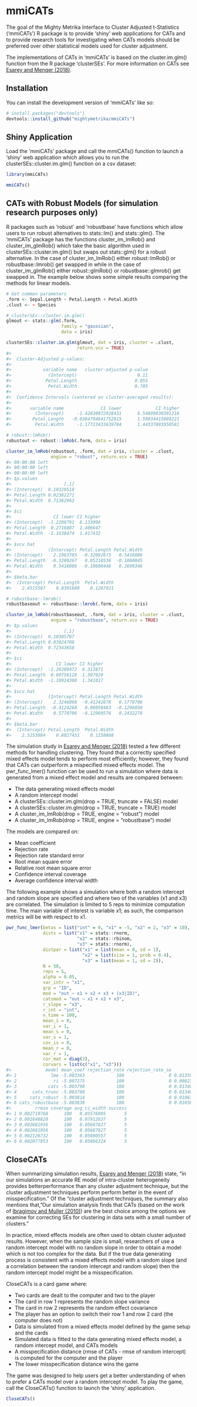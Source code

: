 
<!-- README.md is generated from README.Rmd. Please edit that file -->

# mmiCATs

<!-- badges: start -->
<!-- badges: end -->

The goal of the Mighty Metrika Interface to Cluster Adjusted
t-Statistics (‘mmiCATs’) R package is to provide ‘shiny’ web
applications for CATs and to provide research tools for investigating
when CATs models should be preferred over other statistical models used
for cluster adjustment.

The implementations of CATs in ‘mmiCATs’ is based on the
cluster.im.glm() function from the R package ‘clusterSEs’. For more
information on CATs see [Esarey and Menger
(2018)](https://doi.org/10.1017/psrm.2017.42).

## Installation

You can install the development version of ‘mmiCATs’ like so:

``` r
# install.packages("devtools")
devtools::install_github("mightymetrika/mmiCATs")
```

## Shiny Application

Load the ‘mmiCATs’ package and call the mmiCATs() function to launch a
‘shiny’ web application which allows you to run the
clusterSEs::cluster.im.glm() function on a csv dataset:

``` r
library(mmiCATs)
```

``` r
mmiCATs()
```

## CATs with Robust Models (for simulation research purposes only)

R packages such as ‘robust’ and ‘robustbase’ have functions which allow
users to run robust alternatives to stats::lm() and stats::glm(). The
‘mmiCATs’ package has the functions cluster_im_lmRob() and
cluster_im_glmRob() which take the basic algorithm used in
clusterSEs::cluster.im.glm() but swaps out stats::glm() for a robust
alternative. In the case of cluster_im_lmRob() either robust::lmRob() or
robustbase::lmrob() get swapped in while in the case of
cluster_im_glmRob() either robust::glmRob() or robustbase::glmrob() get
swapped in. The example below shows some simple results comparing the
methods for linear models.

``` r
# Get common parameters
.form <- Sepal.Length ~ Petal.Length + Petal.Width
.clust <- ~ Species

# clusterSEs::cluster.im.glm()
glmout <- stats::glm(.form,
                     family = "gaussian",
                     data = iris)

clusterSEs::cluster.im.glm(glmout, dat = iris, cluster = .clust,
                           return.vcv = TRUE)
#> 
#>  Cluster-Adjusted p-values:  
#>  
#>            variable name   cluster-adjusted p-value
#>              (Intercept)                       0.11
#>             Petal.Length                      0.055
#>              Petal.Width                      0.705
#> 
#>  Confidence Intervals (centered on cluster-averaged results): 
#>  
#>       variable name              CI lower             CI higher
#>         (Intercept)     -1.42830072928431      6.54809830391216
#>        Petal.Length   -0.0384794641752815      1.59034415889221
#>         Petal.Width     -1.17723433639784      1.44337893950581

# robust::lmRob()
robustout <- robust::lmRob(.form, data = iris)

cluster_im_lmRob(robustout, .form, dat = iris, cluster = .clust,
                 engine = "robust", return.vcv = TRUE)
#> 00:00:00 left
#> 00:00:00 left
#> 00:00:00 left
#> $p.values
#>                    [,1]
#> (Intercept)  0.10328518
#> Petal.Length 0.02382271
#> Petal.Width  0.71362962
#> 
#> $ci
#>                CI lower CI higher
#> (Intercept)  -1.2299791  6.133096
#> Petal.Length  0.2716887  1.406647
#> Petal.Width  -1.1638474  1.417432
#> 
#> $vcv.hat
#>              (Intercept) Petal.Length Petal.Width
#> (Intercept)    2.1963785  -0.32092673   0.5416086
#> Petal.Length  -0.3209267   0.05218536  -0.1060045
#> Petal.Width    0.5416086  -0.10600446   0.2699346
#> 
#> $beta.bar
#>  (Intercept) Petal.Length  Petal.Width 
#>    2.4515587    0.8391680    0.1267921

# robustbase::lmrob()
robustbaseout <- robustbase::lmrob(.form, data = iris)

cluster_im_lmRob(robustbaseout, .form, dat = iris, cluster = .clust,
                 engine = "robustbase", return.vcv = TRUE)
#> $p.values
#>                    [,1]
#> (Intercept)  0.10305707
#> Petal.Length 0.03924708
#> Petal.Width  0.72343658
#> 
#> $ci
#>                 CI lower CI higher
#> (Intercept)  -1.26209472  6.312871
#> Petal.Length  0.09756128  1.507929
#> Petal.Width  -1.10924300  1.341017
#> 
#> $vcv.hat
#>              (Intercept) Petal.Length Petal.Width
#> (Intercept)    2.3246098  -0.41242678   0.5770706
#> Petal.Length  -0.4124268   0.08058483  -0.1296058
#> Petal.Width    0.5770706  -0.12960576   0.2432276
#> 
#> $beta.bar
#>  (Intercept) Petal.Length  Petal.Width 
#>    2.5253884    0.8027451    0.1158868
```

The simulation study in [Esarey and Menger
(2018)](https://doi.org/10.1017/psrm.2017.42) tested a few different
methods for handling clustering. They found that a correctly specified
mixed effects model tends to perform most efficiently; however, they
found that CATs can outperform a mispecified mixed effects model. The
pwr_func_lmer() function can be used to run a simulation where data is
generated from a mixed effect model and results are compared between:

- The data generating mixed effects model
- A random intercept model
- A clusterSEs::cluster.im.glm(drop = TRUE, truncate = FALSE) model
- A clusterSEs::cluster.im.glm(drop = TRUE, truncate = TRUE) model
- A cluster_im_lmRob(drop = TRUE, engine = “robust”) model
- A cluster_im_lmRob(drop = TRUE, engine = “robustbase”) model

The models are compared on:

- Mean coefficient
- Rejection rate
- Rejection rate standard error
- Root mean square error
- Relative root mean square error
- Confidence interval coverage
- Average confidence interval width

The following example shows a simulation where both a random intercept
and random slope are specified and where two of the variables (x1 and
x3) are correlated. The simulation is limited to 5 reps to minimize
computation time. The main variable of interest is variable x1; as such,
the comparison metrics will be with respect to x1.

``` r
pwr_func_lmer(betas = list("int" = 0, "x1" = -5, "x2" = 2, "x3" = 10),
              dists = list("x1" = stats::rnorm,
                           "x2" = stats::rbinom,
                           "x3" = stats::rnorm),
              distpar = list("x1" = list(mean = 0, sd = 1),
                             "x2" = list(size = 1, prob = 0.4),
                             "x3" = list(mean = 1, sd = 2)),
              N = 50,
              reps = 5,
              alpha = 0.05,
              var_intr = "x1",
              grp = "ID",
              mod = "out ~ x1 + x2 + x3 + (x3|ID)",
              catsmod = "out ~ x1 + x2 + x3",
              r_slope = "x3",
              r_int = "int",
              n_time = 100,
              mean_i = 0,
              var_i = 1,
              mean_s = 0,
              var_s = 1,
              cov_is = 0,
              mean_r = 0,
              var_r = 1,
              cor_mat = diag(2),
              corvars = list(c("x1", "x3")))
#>             model mean_coef rejection_rate rejection_rate_se        rmse
#> 1             lme -5.003363            100                 0 0.013598841
#> 2              ri -5.007275            100                 0 0.008234101
#> 3            cats -5.003798            100                 0 0.013409778
#> 4      cats_trunc -5.003798            100                 0 0.013409778
#> 5     cats_robust -5.003814            100                 0 0.010633658
#> 6 cats_robustbase -5.003830            100                 0 0.010389763
#>         rrmse coverage avg_ci_width success
#> 1 0.002719768      100   0.05576995       5
#> 2 0.001646820      100   0.07912637       5
#> 3 0.002681956      100   0.05687827       5
#> 4 0.002681956      100   0.05687827       5
#> 5 0.002126732      100   0.05800557       5
#> 6 0.002077953      100   0.05866324       5
```

## CloseCATs

When summarizing simulation results, [Esarey and Menger
(2018)](https://doi.org/10.1017/psrm.2017.42) state, “in our simulations
an accurate RE model of intra-cluster heterogeneity provides
betterperformance than any cluster adjustment technique, but the cluster
adjustment techniques perform perform better in the event of
misspecification.” Of the “cluster adjustment techniques, the summary
also mentions that,”Our simulation analysis finds that CATs (based on
the work of [Ibragimov and Muller
(2010)](https://doi.org/10.1198/jbes.2009.08046)) are the best choice
among the options we examine for correcting SEs for clustering in data
sets with a small number of clusters.”

In practice, mixed effects models are often used to obtain cluster
adjusted results. However, when the sample size is small, researchers of
use a random intercept model with no random slope in order to obtain a
model which is not too complex for the data. But if the true data
generating process is consistent with a mixed effects model with a
random slope (and a correlation between the random intercept and random
slope) then the random intercept model might be a misspecification.

CloseCATs is a card game where:

- Two cards are dealt to the computer and two to the player
- The card in row 1 represents the random slope variance
- The card in row 2 represents the random effect covariance
- The player has an option to switch their row 1 and row 2 card (the
  computer does not)
- Data is simulated from a mixed effects model defined by the game setup
  and the cards
- Simulated data is fitted to the data generating mixed effects model, a
  random intercept model, and CATs models
- A misspecification distance (rmse of CATs - rmse of random intercept)
  is computed for the computer and the player
- The lower misspecification distance wins the game

The game was designed to help users get a better understanding of when
to prefer a CATs model over a random intercept model. To play the game,
call the CloseCATs() function to launch the ‘shiny’ application.

``` r
CloseCATs()
```
